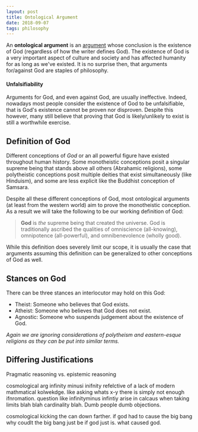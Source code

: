 ```yaml
---
layout: post
title: Ontological Argument
date: 2018-09-07
tags: philosophy
---
```

An **ontological argument** is an [argument](/arguments) whose conclusion is the existence of God (regardless of how the writer defines God). The existence of God is a very important aspect of culture and society and has affected humanity for as long as we've existed. It is no surprise then, that arguments for/against God are staples of philosophy.

#### Unfalsifiability
Arguments for God, and even against God, are usually ineffective. Indeed, nowadays most people consider the existence of God to be unfalsifiable, that is God's existence cannot be proven nor disproven. Despite this however, many still believe that proving that God is likely/unlikely to exist is still a worthwhile exercise.

<!--more-->

## Definition of God
Different conceptions of *God* or an all powerful figure have existed throughout human history. Some monotheistic conceptions posit a singular supreme being that stands above all others (Abrahamic religions), some polytheistic conceptions posit multiple deities that exist simultaneously (like Hinduism), and some are less explicit like the Buddhist conception of Samsara.

Despite all these different conceptions of God, most ontological arguments (at least from the western world) aim to prove the monotheistic conception. As a result we will take the following to be our working definition of God:

>**God** is *the* supreme being that created the universe. God is traditionally ascribed the qualities of omniscience (all-knowing), omnipotence (all-powerful), and omnibenevolence (wholly good).

While this definition does severely limit our scope, it is usually the case that arguments assuming this definition can be generalized to other conceptions of God as well.

## Stances on God
There can be three stances an interlocutor may hold on this God:

- Theist: Someone who believes that God exists.
- Atheist: Someone who believes that God does not exist.
- Agnostic: Someone who suspends judgement about the existence of God.

*Again we are ignoring considerations of polytheism and eastern-esque religions as they can be put into similar terms.*

## Differing Justifications
Pragmatic reasoning vs. epistemic reasoning


cosmological arg infinity minusi inifnity refelctive of a lack of modern mathmatical kolwekdge. like asking whats x-y there is simply not enough ifnromation. question like infinityminus infintiy arise in calcaus when taking limits blah blah cardinality blah. Dumb people dumb objections.

cosmological kicking the can down farther. if god had to cause the big bang why coudlt the big bang just be if god just is. what caused god.
